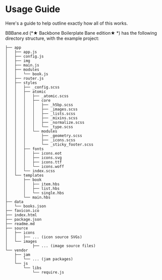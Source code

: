 Usage Guide
===========

Here's a guide to help outline exactly how all of this works.


BBBane.ed (*★ Backbone Boilerplate Bane edition★ *) has the following
directory structure, with the example project:
```
├── app
│   ├── app.js
│   ├── config.js
│   ├── img
│   ├── main.js
│   ├── modules
│   │   └── book.js
│   ├── router.js
│   ├── styles
│   │   ├── _config.scss
│   │   ├── atomic
│   │   │   ├── _atomic.scss
│   │   │   ├── core
│   │   │   │   ├── _h5bp.scss
│   │   │   │   ├── _images.scss
│   │   │   │   ├── _lists.scss
│   │   │   │   ├── _mixins.scss
│   │   │   │   ├── _normalize.scss
│   │   │   │   └── _type.scss
│   │   │   └── modules
│   │   │       ├── _geometry.scss
│   │   │       ├── _icons.scss
│   │   │       └── _sticky_footer.scss
│   │   ├── fonts
│   │   │   ├── icons.eot
│   │   │   ├── icons.svg
│   │   │   ├── icons.ttf
│   │   │   └── icons.woff
│   │   └── index.scss
│   └── templates
│       ├── book
│       │   ├── item.hbs
│       │   ├── list.hbs
│       │   └── single.hbs
│       └── main.hbs
├── data
│   └── books.json
├── favicon.ico
├── index.html
├── package.json
├── readme.md
├── source
│   ├── icons
│   │   ├── ... (icon source SVGs)
│   └── images
│   		├── ... (image source files)
└── vendor
    ├── jam 
    │   └── ... (jam packages)
    └── js
        └── libs
            └── require.js
 ```